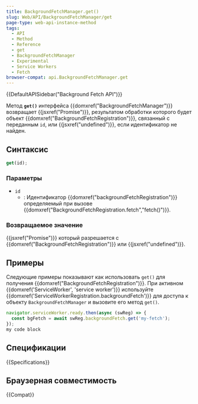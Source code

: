 ```yaml
---
title: BackgroundFetchManager.get()
slug: Web/API/BackgroundFetchManager/get
page-type: web-api-instance-method
tags:
  - API
  - Method
  - Reference
  - get
  - BackgroundFetchManager
  - Experimental
  - Service Workers
  - Fetch
browser-compat: api.BackgroundFetchManager.get
---
```


{{DefaultAPISidebar("Background Fetch API")}}

Метод **`get()`** интерфейса {{domxref("BackgroundFetchManager")}} возвращает {{jsxref("Promise")}}, результатом обработки которого будет объект {{domxref("BackgroundFetchRegistration")}}, связанный с переданным `id`, или {{jsxref("undefined")}}, если идентификатор не найден.

## Синтаксис

```js
get(id);
```

### Параметры

- `id`
  - : Идентификатор {{domxref("backgroundFetchRegistration")}} определяемый при вызове {{domxref("BackgroundFetchRegistration.fetch","fetch()")}}.

### Возвращаемое значение

{{jsxref("Promise")}} который разрешается с {{domxref("BackgroundFetchRegistration")}} или {{jsxref("undefined")}}.

## Примеры

Следующие примеры показывают как использовать `get()` для получения {{domxref("BackgroundFetchRegistration")}}. При активном {{domxref('ServiceWorker', 'service worker')}} используйте {{domxref('ServiceWorkerRegistration.backgroundFetch')}} для доступа к объекту `BackgroundFetchManager` и вызовите его метод `get()`.

```js
navigator.serviceWorker.ready.then(async (swReg) => {
  const bgFetch = await swReg.backgroundFetch.get('my-fetch');
});
my code block
```

## Спецификации

{{Specifications}}

## Браузерная совместимость

{{Compat}}
